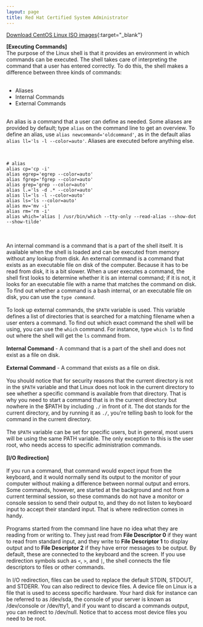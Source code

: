 ```yaml
---
layout: page
title: Red Hat Certified System Administrator
---
```


[Download CentOS Linux ISO images](https://wiki.centos.org/Download){:target="_blank"}

<b>[Executing Commands]</b><br>
The purpose of the Linux shell is that it provides an environment in which commands can be executed. The shell takes care of interpreting the command that a user has entered correctly. To do this, the shell makes a difference between three kinds of commands:<br>
<br>
<ul>
<li>Aliases</li>
<li>Internal Commands</li>
<li>External Commands</li>
</ul>
<br>
An alias is a command that a user can define as needed. Some aliases are provided by default; type <code>alias</code> on the command line to get an overview. To define an alias, use <code>alias newcommand='oldcommand'</code>, as in the default alias <code>alias ll='ls -l --color=auto'</code>. Aliases are executed before anything else.<br>
<br>
<pre>
<code>
# alias
alias cp='cp -i'
alias egrep='egrep --color=auto'
alias fgrep='fgrep --color=auto'
alias grep='grep --color=auto'
alias l.='ls -d .* --color=auto'
alias ll='ls -l --color=auto'
alias ls='ls --color=auto'
alias mv='mv -i'
alias rm='rm -i'
alias which='alias | /usr/bin/which --tty-only --read-alias --show-dot --show-tilde'
</code>
</pre>
<br>
An internal command is a command that is a part of the shell itself. It is available when the shell is loaded and can be executed from memory without any lookup from disk. An external command is a command that exists as an executable file on disk of the computer. Because it has to be read from disk, it is a bit slower. When a user executes a command, the shell first looks to determine whether it is an internal command; if it is not, it looks for an executable file with a name that matches the command on disk. To find out whether a command is a bash internal, or an executable file on disk, you can use the <code>type <i>command</i></code>.<br>
<br>
To look up external commands, the <code>$PATH</code> variable is used. This variable defines a list of directories that is searched for a matching filename when a user enters a command. To find out which exact command the shell will be using, you can use the <code>which</code> command. For instance, type <code>which ls</code> to find out where the shell will get the <code>ls</code> command from.<br>
<br>
<b>Internal Command</b> - A command that is a part of the shell and does not exist as a file on disk.<br>
<br>
<b>External Command</b> - A command that exists as a file on disk.<br>
<br>
You should notice that for security reasons that the current directory is not in the <code>$PATH</code> variable and that Linux does not look in the current directory to see whether a specific command is available from that directory. That is why you need to start a command that is in the current directory but nowhere in the $PATH by including <code>./</code> in front of it. The dot stands for the current directory, and by running it as <code>./</code>, you're telling bash to look for the command in the current directory.<br>
<br>
The <code>$PATH</code> variable can be set for specific users, but in general, most users will be using the same PATH variable. The only exception to this is the user root, who needs access to specific administration commands.<br>
<br> 
<b>[I/O Redirection]</b><br>
<br>
<img src="https://cjs6891.github.io/el7_blog/public/img/rhcsa_1523560213.png" alt="" style="">
<br>
If you run a command, that command would expect input from the keyboard, and it would normally send its output to the monitor of your computer without making a difference between normal output and errors. Some commands, however, are started at the background and not from a current terminal session, so these commands do not have a monitor or console session to send their output to, and they do not listen to keyboard input to accept their standard input. That is where redirection comes in handy.<br>
<br>
Programs started from the command line have no idea what they are reading from or writing to. They just read from <b>File Descriptor 0</b> if they want to read from standard input, and they write to <b>File Descriptor 1</b> to display output and to <b>File Descriptor 2</b> if they have error messages to be output. By default, these are connected to the keyboard and the screen. If you use redirection symbols such as <code><</code>, <code>></code>, and <code>|</code>, the shell connects the file descriptors to files or other commands.<br>
<br>
<img src="https://cjs6891.github.io/el7_blog/public/img/rhcsa_1523560973.png" alt="" style="">
<br>
In I/O redirection, files can be used to replace the default STDIN, STDOUT, and STDERR. You can also redirect to device files. A device file on Linux is a file that is used to access specific hardware. Your hard disk for instance can be referred to as /dev/sda, the console of your server is known as /dev/console or /dev/tty1, and if you want to discard a commands output, you can redirect to /dev/null. Notice that to access most device files you need to be root.<br>
<br>